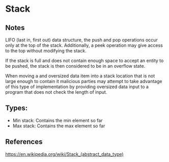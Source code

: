 # Stack

## Notes

LIFO (last in, first out) data structure, the push and pop operations occur only at the top of the stack. Additionally, a peek operation may give access to the top without modifying the stack.

If the stack is full and does not contain enough space to accept an entity to be pushed, the stack is then considered to be in an overflow state.

When moving a and oversized data item into a stack location that is not large enough to contain it malicious parties may attempt to take advantage of this type of implementation by providing oversized data input to a program that does not check the length of input.

## Types:

- Min stack: Contains the min element so far
- Max stack: Contains the max element so far

## References

https://en.wikipedia.org/wiki/Stack_(abstract_data_type)
